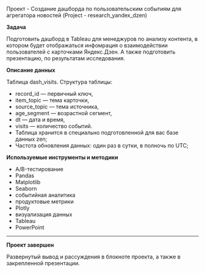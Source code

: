 Проект - Создание дашборда по пользовательским событиям для агрегатора новостей (Project - research_yandex_dzen)


**Задача**

Подготовить дашборд в Tableau для менеджуров по анализу контента, в котором будет отображаться инфомрация о взаимодействии пользователей с карточками Яндекс.Дзен. А также подготовить презентацию, по результатам исследования.


**Описание данных**

Таблица dash_visits. Структура таблицы:
  - record_id — первичный ключ,
  - item_topic — тема карточки,
  - source_topic — тема источника,
  - age_segment — возрастной сегмент,
  - dt — дата и время,
  - visits — количество событий.
  - Таблица хранится в специально подготовленной для вас базе данных zen;
  - Частота обновления данных: один раз в сутки, в полночь по UTC;


**Используемые инструменты и методики**

  - A/B-тестирование
  - Pandas
  - Matplotlib
  - Seaborn
  - событийная аналитика
  - продуктовые метрики
  - Plotly
  - визуализация данных
  - Tableau
  - PowerPoint

--------------------------------

**Проект завершен**

Развернутый вывод и рассуждения в блокноте проекта, а также в закрепленной презентации.  

